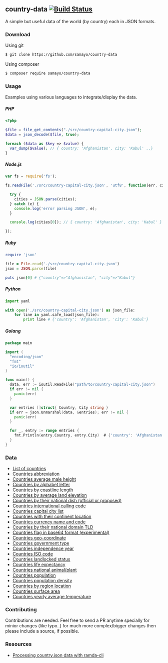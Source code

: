 ## country-data  [![Build Status](https://travis-ci.org/samayo/country-data.svg?branch=master)](https://travis-ci.org/samayo/country-data)

A simple but useful data of the world (by country) each in JSON formats.

### Download
Using git
```bash
$ git clone https://github.com/samayo/country-data
```
Using composer
```bash
$ composer require samayo/country-data
```

### Usage
Examples using various languages to integrate/display the data. 

##### PHP 
```php
<?php 

$file = file_get_contents("./src/country-capital-city.json");
$data = json_decode($file, true); 

foreach ($data as $key => $value) {
  var_dump($value); // { country: 'Afghanistan', city: 'Kabul' ..}
} 
```

##### Node.js
```javascript
var fs = require('fs');

fs.readFile('./src/country-capital-city.json', 'utf8', function(err, cities) {

  try {
    cities = JSON.parse(cities);
  } catch (e) {
    console.log('error parsing JSON', e);
  }

  console.log(cities[0]); // { country: 'Afghanistan', city: 'Kabul' }

});
```

##### Ruby
```ruby
require 'json'

file = File.read('./src/country-capital-city.json')
json = JSON.parse(file)

puts json[0] # {"country"=>"Afghanistan", "city"=>"Kabul"}
```

##### Python
```python
import yaml

with open('./src/country-capital-city.json') as json_file:
    for line in yaml.safe_load(json_file):
        print line # {'country': 'Afghanistan', 'city': 'Kabul'}
```

##### Golang

```go
package main

import (
  "encoding/json"
  "fmt"
  "io/ioutil"
)

func main() {
  data, err := ioutil.ReadFile("path/to/country-capital-city.json")
  if err != nil {
    panic(err)
  }

  var entries []struct{ Country, City string }
  if err = json.Unmarshal(data, &entries); err != nil {
    panic(err)
  }

  for _, entry := range entries {
    fmt.Println(entry.Country, entry.City)  # {'country': 'Afghanistan', 'city': 'Kabul'}
  }
}

```  

### Data

- [List of countries](https://github.com/samayo/country.json/blob/master/src/countries.json)
- [Countries abbreviation](https://github.com/samayo/country.json/blob/master/src/country-abbreviation.json)
- [Countries average male height](https://github.com/samayo/country.json/blob/master/src/country-avg-male-height.json)
- [Countries by alphabet letter](https://github.com/samayo/country.json/blob/master/src/country-by-alphabet-letters.json)
- [Countries by coastline length](https://github.com/samayo/country.json/blob/master/src/country-by-costline.json)
- [Countries by average land elevation](https://github.com/samayo/country.json/blob/master/src/country-by-elevation.json)
- [Countries by their national dish (official or proposed)](https://github.com/samayo/country.json/blob/master/src/country-by-national-dish.json)
- [Countries international calling code](https://github.com/samayo/country.json/blob/master/src/country-calling-code.json)
- [Countries capital city list](https://github.com/samayo/country.json/blob/master/src/country-capital-city.json)
- [Countries with their continent location](https://github.com/samayo/country.json/blob/master/src/country-continent.json)
- [Countries currency name and code](https://github.com/samayo/country.json/blob/master/src/country-currency-name-and-code.json)
- [Countries by their national domain TLD](https://github.com/samayo/country.json/blob/master/src/country-domain-tld.json)
- [Countries flag in base64 format (experimental)](https://github.com/samayo/country.json/blob/master/src/country-flag.json)
- [Countries geo-coordinate](https://github.com/samayo/country.json/blob/master/src/country-geo-cordinations.json)
- [Countries government type](https://github.com/samayo/country.json/blob/master/src/country-government-type.json)
- [Countries independence year](https://github.com/samayo/country.json/blob/master/src/country-independence-date.json)
- [Countries ISO code](https://github.com/samayo/country.json/blob/master/src/country-iso-numeric.json)
- [Countries landlocked status](https://github.com/samayo/country.json/blob/master/src/country-landlocked.json)
- [Countries life expectancy](https://github.com/samayo/country.json/blob/master/src/country-life-expectancy.json)
- [Countries national animal/plant](https://github.com/samayo/country.json/blob/master/src/country-national-animal-or-plant.json)
- [Countries population](https://github.com/samayo/country.json/blob/master/src/country-population.json)
- [Countries population density](https://github.com/samayo/country.json/blob/master/src/country-population-density.json)
- [Countries by region location](https://github.com/samayo/country.json/blob/master/src/country-region-in-world.json)
- [Countries surface area](https://github.com/samayo/country.json/blob/master/src/country-surface-area.json)
- [Countries yearly average temperature](https://github.com/samayo/country.json/blob/master/src/country-yearly-average-temperature.json)


### Contributing
Contributions are needed. Feel free to send a PR anytime specially for minior changes (like typo..) for much more complex/bigger changes then please include a source, if possible. 

### Resources
- [Processing country.json data with ramda-cli](https://github.com/raine/ramda-cli/wiki/Cookbook#playing-around-with-countryjson-data)    

